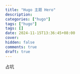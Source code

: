 ```yaml
---
title: "Hugo 主题 Hero"
description:
categories: ["hugo"]
tags: ["hugo"]
tags: []
date: 2024-11-15T13:36:45+08:00
cover: 
hidden: false
comments: true
draft: true
---
```


占坑
